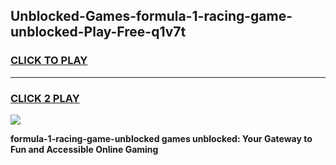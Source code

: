 
## Unblocked-Games-formula-1-racing-game-unblocked-Play-Free-q1v7t
<h3>
<a href="https://premium76.site?title=formula-1-racing-game-unblocked&ref=21A">CLICK TO PLAY</a></h3>
<hr>

<h3>
<a href="https://premium76.site?title=formula-1-racing-game-unblocked&ref=21A">CLICK 2 PLAY</a>
  
</h3>

<a href="https://premium76.site?title=formula-1-racing-game-unblocked&ref=21A"><img src="https://clearcache.store/games.png"></a>


**formula-1-racing-game-unblocked games unblocked: Your Gateway to Fun and Accessible Online Gaming**
